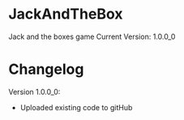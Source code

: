 # JackAndTheBox
Jack and the boxes game
  Current Version: 1.0.0_0
  
# Changelog
Version 1.0.0_0:
  - Uploaded existing code to gitHub
